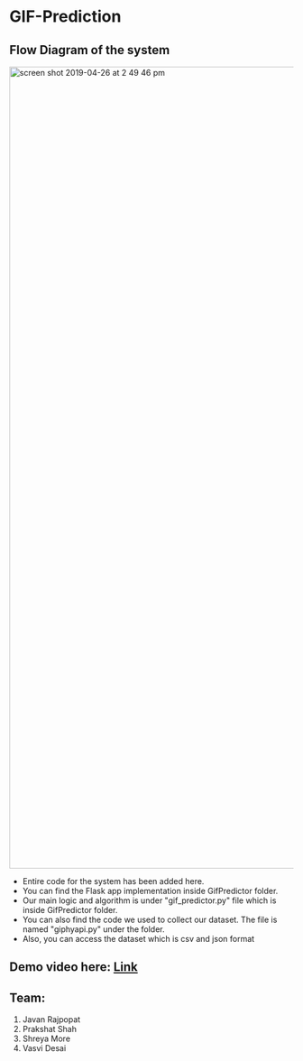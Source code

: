 # GIF-Prediction

## Flow Diagram of the system
<img width="1422" alt="screen shot 2019-04-26 at 2 49 46 pm" src="https://media.github.ncsu.edu/user/10114/files/9640e680-6832-11e9-9228-9c567c94b80b">

- Entire code for the system has been added here.
- You can find the Flask app implementation inside GifPredictor folder.
- Our main logic and algorithm is under "gif_predictor.py" file which is inside GifPredictor folder.
- You can also find the code we used to collect our dataset. The file is named "giphyapi.py" under the folder.
- Also, you can access the dataset which is csv and json format

## Demo video here: [Link](https://drive.google.com/file/d/1yLpRQYsCNw-59K-MN0P90558clpSBZAz/view)
## Team:
1. Javan Rajpopat
2. Prakshat Shah 
3. Shreya More
4. Vasvi Desai 
